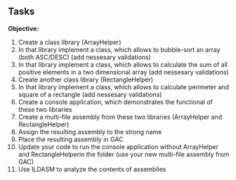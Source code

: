 ## Tasks  
**Objective:** 
1) Create a class library (ArrayHelper)
2) In that library implement a class, which allows to bubble-sort an array (both ASC/DESC) (add nessesary validations)
3) In that library implement a class, which allows to calculate the sum of all positive elements in a two dimensional array (add nessesary validations)
4) Create another class library (RectangleHelper)
5) In that library implement a class, which allows to calculate perimeter and square of a rectangle (add nessesary validations)
6) Create a console application, which demonstrates the functional of these two libraries
7) Create a multi-file assembly from these two libraries (ArrayHelper and RectangleHelper)
8) Assign the resulting assembly to the strong name
9) Place the resulting assembly in GAC
10) Update your code to run the console application without ArrayHelper and RectangleHelperin the folder (use your new multi-file assembly from GAC)
11) Use ILDASM to analyze the contents of assemblies
